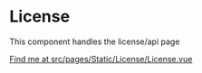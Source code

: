 # License

This component handles the license/api page

[Find me at src/pages/Static/License/License.vue](https://github.com/FAIRsharing/fairsharing.github.io/tree/codeQuality/src/pages/Static/License/License.vue)